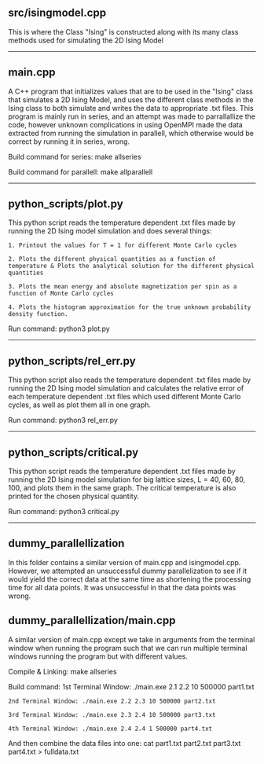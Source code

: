 src/isingmodel.cpp
--------
This is where the Class "Ising" is constructed along with its many class methods used for simulating the 2D Ising Model

--------------------------------------------------

main.cpp
--------
A C++ program that initializes values that are to be used in the "Ising" class that simulates a 2D Ising Model, and uses the different class methods in the Ising class to both simulate and writes the data to appropriate .txt files. This program is mainly run in series, and an attempt was made to parrallallize the code, however unknown complications in using OpenMPI made the data extracted from running the simulation in parallell, which otherwise would be correct by running it in series, wrong.

Build command for series: make allseries

Build command for parallell: make allparallell

--------------------------------------------------

python_scripts/plot.py
--------
This python script reads the temperature dependent .txt files made by running the 2D Ising model simulation and does several things: 
	
    1. Printout the values for T = 1 for different Monte Carlo cycles
	
	2. Plots the different physical quantities as a function of temperature & Plots the analytical solution for the different physical quantities

	3. Plots the mean energy and absolute magnetization per spin as a function of Monte Carlo cycles

	4. Plots the histogram approximation for the true unknown probability density function. 

Run command: python3 plot.py

--------------------------------------------------

python_scripts/rel_err.py
--------
This python script also reads the temperature dependent .txt files made by running the 2D Ising model simulation and calculates the relative error of each temperature dependent .txt files which used different Monte Carlo cycles, as well as plot them all in one graph.

Run command: python3 rel_err.py

--------------------------------------------------

python_scripts/critical.py
--------
This python script reads the temperature dependent .txt files made by running the 2D Ising model simulation for big lattice sizes, L = 40, 60, 80, 100, and plots them in the same graph. The critical temperature is also printed for the chosen physical quantity. 

Run command: python3 critical.py

--------------------------------------------------

dummy_parallellization
--------
In this folder contains a similar version of main.cpp and isingmodel.cpp. However, we attempted an unsuccessful dummy parallelization to see if it would yield the correct data at the same time as shortening the processing time for all data points. It was unsuccessful in that the data points was wrong.

dummy_parallellization/main.cpp
--------
A similar version of main.cpp except we take in arguments from the terminal window when running the program such that we can run multiple terminal windows running the program but with different values.

Compile & Linking: make allseries

Build command: 
	1st Terminal Window: ./main.exe 2.1 2.2 10 500000 part1.txt
	
	2nd Terminal Window: ./main.exe 2.2 2.3 10 500000 part2.txt

	3rd Terminal Window: ./main.exe 2.3 2.4 10 500000 part3.txt

	4th Terminal Window: ./main.exe 2.4 2.4 1 500000 part4.txt

And then combine the data files into one: cat part1.txt part2.txt part3.txt part4.txt > fulldata.txt
